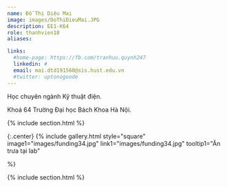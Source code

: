 ```yaml
---
name: Đỗ Thị Diệu Mai
image: images/DoThiDieuMai.JPG
description: EE1-K64
role: thanhvien18
aliases:

links:
  #home-page: https://fb.com/tranhuu.quynh247
  linkedin: #
  email: mai.dtd191560@sis.hust.edu.vn
  #twitter: uptonogoode
---
```


Học chuyên ngành Kỹ thuật điện.

Khoá 64 Trường Đại học Bách Khoa Hà Nội.

{% include section.html %}

{:.center}
{% include gallery.html style="square"
image1="images/funding34.jpg" link1="images/funding34.jpg" tooltip1="Ăn trưa tại lab"

 %}

{% include section.html %}
